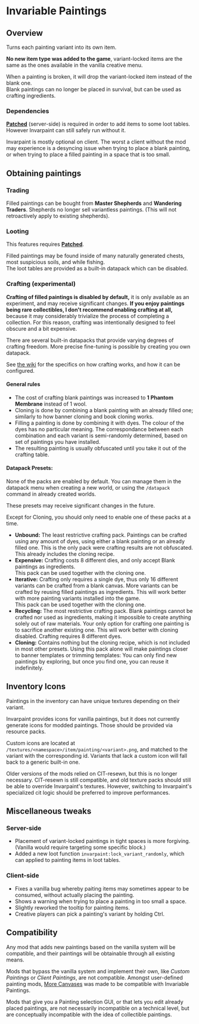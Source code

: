 # Invariable Paintings

## Overview
Turns each painting variant into its own item.

**No new item type was added to the game**, variant-locked items are the same as the ones available in the vanilla creative menu.

When a painting is broken, it will drop the variant-locked item instead of the blank one.  
Blank paintings can no longer be placed in survival, but can be used as crafting ingredients.

### Dependencies
**[Patched](https://modrinth.com/mod/patched)** (server-side) is required in order to add items to some loot tables. However Invarpaint can still safely run without it.

Invarpaint is mostly optional on client. The worst a client without the mod may experience is a desyncing issue when trying to place a blank painting, or when trying to place a filled painting in a space that is too small.

## Obtaining paintings
### Trading
Filled paintings can be bought from **Master Shepherds** and **Wandering Traders**. Shepherds no longer sell variantless paintings. (This will not retroactively apply to existing shepherds).

### Looting
This features requires **[Patched](https://modrinth.com/mod/patched)**.

Filled paintings may be found inside of many naturally generated chests, most suspicious soils, and while fishing.  
The loot tables are provided as a built-in datapack which can be disabled.

### Crafting (experimental)
**Crafting of filled paintings is disabled by default,** it is only available as an experiment, and may receive significant changes. **If you enjoy paintings being rare collectibles, I don't recommend enabling crafting at all,** because it may considerably trivialize the process of completing a collection. For this reason, crafting was intentionally designed to feel obscure and a bit expensive.

There are several built-in datapacks that provide varying degrees of crafting freedom. More precise fine-tuning is possible by creating you own datapack. 

See [the wiki](https://github.com/Estecka/mc-invariable-paintings/wiki/Painting-Creation-Recipe) for the specifics on how crafting works, and how it can be configured.

#### General rules
- The cost of crafting blank paintings was increased to **1 Phantom Membrane** instead of 1 wool.
- Cloning is done by combining a blank painting with an already filled one; similarly to how banner cloning and book cloning works.
- Filling a painting is done by combining it with dyes. The colour of the dyes has no particular meaning. The correspondance between each combination and each variant is semi-randomly determined, based on set of paintings you have installed.
- The resulting painting is usually obfuscated until you take it out of the crafting table.

#### Datapack Presets:
None of the packs are enabled by default.
You can manage them in the datapack menu when creating a new world, or using the `/datapack` command in already created worlds.

These presets may receive significant changes in the future.

Except for Cloning, you should only need to enable one of these packs at a time.

- **Unbound:** The least restrictive crafting pack. Paintings can be crafted using any amount of dyes, using either a blank painting or an already filled one. This is the only pack were crafting results are not obfuscated. This already includes the cloning recipe.
- **Expensive:** Crafting costs 8 different dies, and only accept Blank paintings as ingredients.  
This pack can be used together with the cloning one.
- **Iterative:** Crafting only requires a single dye, thus only 16 different variants can be crafted from a blank canvas. More variants can be crafted by reusing filled paintings as ingredients. This will work better with more painting variants installed into the game.  
This pack can be used together with the cloning one.
- **Recycling:** The most restrictive crafting pack. Blank paintings cannot be crafted nor used as ingredients, making it impossible to create anything solely out of raw materials. Your only option for crafting one painting is to sacrifice another existing one. This will work better with cloning disabled. Crafting requires 8 different dyes.
- **Cloning:** Contains nothing but the cloning recipe, which is not included in most other presets. Using this pack alone will make paintings closer to banner templates or trimming templates: You can only find new paintings by exploring, but once you find one, you can reuse it indefinitely.


## Inventory Icons

Paintings in the inventory can have unique textures depending on their variant. 

Invarpaint provides icons for vanilla paintings, but it does not currently generate icons for modded paintings. Those should be provided via resource packs.

Custom icons are located at `/textures/<namespace>/item/painting/<variant>.png`, and matched to the variant with the corresponding id. Variants that lack a custom icon will fall back to a generic built-in one.

Older versions of the mods relied on CIT-resewn, but this is no longer necessary. CIT-resewn is still compatible, and old texture packs should still be able to override Invarpaint's textures. However, switching to Invarpaint's specialized cit logic should be preferred to improve performances.


## Miscellaneous tweaks
### Server-side
- Placement of variant-locked paintings in tight spaces is more forgiving. (Vanilla would require targeting some specific block.)
- Added a new loot function `invarpaint:lock_variant_randomly`, which can applied to painting items in loot tables.

### Client-side
- Fixes a vanilla bug whereby paiting items may sometimes appear to be consumed, without actually placing the painting.
- Shows a warning when trying to place a painting in too small a space.
- Slightly reworked the tooltip for painting items.
- Creative players can pick a painting's variant by holding Ctrl.


## Compatibility
Any mod that adds new paintings based on the vanilla system will be compatible, and their paintings will be obtainable through all existing  means.

Mods that bypass the vanilla system and implement their own, like _Custom Paintings_ or _Client Paintings_, are not compatible. Amongst user-defined painting mods, [More Canvases](https://modrinth.com/mod/more-canvases) was made to be compatible with Invariable Paintings.

Mods that give you a Painting selection GUI, or that lets you edit already placed paintings, are not necessarily incompatible on a technical level, but are conceptually incompatible with the idea of collectible paintings.
